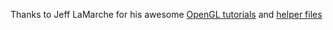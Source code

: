 Thanks to Jeff LaMarche for his awesome [OpenGL tutorials](http://iphonedevelopment.blogspot.in/) and [helper files](https://github.com/jlamarche/iOS-OpenGLES-Stuff)
